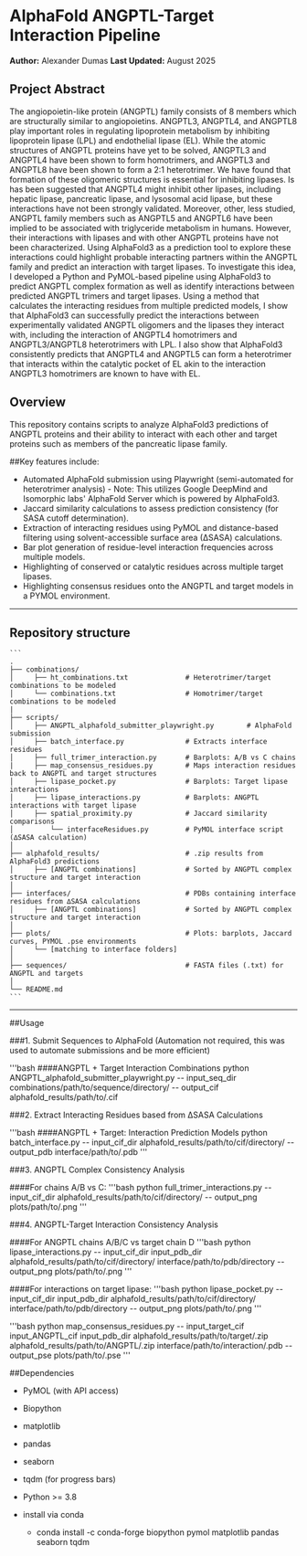 # AlphaFold ANGPTL-Target Interaction Pipeline

**Author:** Alexander Dumas
**Last Updated:** August 2025

## Project Abstract
The angiopoietin-like protein (ANGPTL) family consists of 8 members which are structurally similar to angiopoietins. ANGPTL3, ANGPTL4, and ANGPTL8 play important roles in regulating lipoprotein metabolism by inhibiting lipoprotein lipase (LPL) and endothelial lipase (EL). While the atomic structures of ANGPTL proteins have yet to be solved, ANGPTL3 and ANGPTL4 have been shown to form homotrimers, and ANGPTL3 and ANGPTL8 have been shown to form a 2:1 heterotrimer. We have found that formation of these oligomeric structures is essential for inhibiting lipases. Is has been suggested that ANGPTL4 might inhibit other lipases, including hepatic lipase, pancreatic lipase, and lysosomal acid lipase, but these interactions have not been strongly validated. Moreover, other, less studied, ANGPTL family members such as ANGPTL5 and ANGPTL6 have been implied to be associated with triglyceride metabolism in humans. However, their interactions with lipases and with other ANGPTL proteins have not been characterized. Using AlphaFold3 as a prediction tool to explore these interactions could highlight probable interacting partners within the ANGPTL family and predict an interaction with target lipases. To investigate this idea, I developed a Python and PyMOL-based pipeline using AlphaFold3 to predict ANGPTL complex formation as well as identify interactions between predicted ANGPTL trimers and target lipases. Using a method that calculates the interacting residues from multiple predicted models, I show that AlphaFold3 can successfully predict the interactions between experimentally validated ANGPTL oligomers and the lipases they interact with, including the interaction of ANGPTL4 homotrimers and ANGPTL3/ANGPTL8 heterotrimers with LPL. I also show that AlphaFold3 consistently predicts that ANGPTL4 and ANGPTL5 can form a heterotrimer that interacts within the catalytic pocket of EL akin to the interaction ANGPTL3 homotrimers are known to have with EL. 

## Overview
This repository contains scripts to analyze AlphaFold3 predictions of ANGPTL proteins and their ability to interact with each other and target proteins such as members of the pancreatic lipase family.

##Key features include:
- Automated AlphaFold submission using Playwright (semi-automated for heterotrimer analysis)
      - Note: This utilizes Google DeepMind and Isomorphic labs' AlphaFold Server which is powered by AlphaFold3.
- Jaccard similarity calculations to assess prediction consistency (for SASA cutoff determination).
- Extraction of interacting residues using PyMOL and distance-based filtering using solvent-accessible surface area (∆SASA) calculations.
- Bar plot generation of residue-level interaction frequencies across multiple models.
- Highlighting of conserved or catalytic residues across multiple target lipases.
- Highlighting consensus residues onto the ANGPTL and target models in a PYMOL environment.


---

## Repository structure
 
    ``` 
    . 
    ├── combinations/ 
    │     ├── ht_combinations.txt              # Heterotrimer/target combinations to be modeled 
    │     └── combinations.txt                 # Homotrimer/target combinations to be modeled 
    |
    ├── scripts/ 
    │     ├── ANGPTL_alphafold_submitter_playwright.py        # AlphaFold submission  
    │     ├── batch_interface.py               # Extracts interface residues 
    │     ├── full_trimer_interaction.py       # Barplots: A/B vs C chains 
    |     ├── map_consensus_residues.py        # Maps interaction residues back to ANGPTL and target structures
    │     ├── lipase_pocket.py                 # Barplots: Target lipase interactions 
    │     ├── lipase_interactions.py           # Barplots: ANGPTL interactions with target lipase 
    │     ├── spatial_proximity.py             # Jaccard similarity comparisons 
    │         └── interfaceResidues.py         # PyMOL interface script (∆SASA calculation) 
    │ 
    ├── alphafold_results/                     # .zip results from AlphaFold3 predictions 
    │     ├── [ANGPTL combinations]            # Sorted by ANGPTL complex structure and target interaction
    │
    ├── interfaces/                            # PDBs containing interface residues from ∆SASA calculations  
    │     ├── [ANGPTL combinations]            # Sorted by ANGPTL complex structure and target interaction         
    │ 
    ├── plots/                                 # Plots: barplots, Jaccard curves, PYMOL .pse environments 
    │     └── [matching to interface folders]
    │ 
    ├── sequences/                             # FASTA files (.txt) for ANGPTL and targets 
    │ 
    └── README.md                              
    ``` 

---

##Usage

###1. Submit Sequences to AlphaFold (Automation not required, this was used to automate submissions and be more efficient)

'''bash
####ANGPTL + Target Interaction Combinations
python ANGPTL_alphafold_submitter_playwright.py -- input_seq_dir combinations/path/to/sequence/directory/ -- output_cif alphafold_results/path/to/.cif


###2. Extract Interacting Residues based from ∆SASA Calculations

'''bash
####ANGPTL + Target: Interaction Prediction Models
python batch_interface.py -- input_cif_dir alphafold_results/path/to/cif/directory/ -- output_pdb interface/path/to/.pdb
'''

###3. ANGPTL Complex Consistency Analysis

####For chains A/B vs C:
'''bash
python full_trimer_interactions.py -- input_cif_dir alphafold_results/path/to/cif/directory/ -- output_png plots/path/to/.png
'''

###4. ANGPTL-Target Interaction Consistency Analysis

####For ANGPTL chains A/B/C vs target chain D
'''bash
python lipase_interactions.py -- input_cif_dir input_pdb_dir alphafold_results/path/to/cif/directory/ interface/path/to/pdb/directory -- output_png plots/path/to/.png
'''

####For interactions on target lipase:
'''bash
python lipase_pocket.py -- input_cif_dir input_pdb_dir alphafold_results/path/to/cif/directory/ interface/path/to/pdb/directory -- output_png plots/path/to/.png
'''

'''bash
python map_consensus_residues.py -- input_target_cif input_ANGPTL_cif input_pdb_dir alphafold_results/path/to/target/.zip alphafold_results/path/to/ANGPTL/.zip interface/path/to/interaction/.pdb -- output_pse plots/path/to/.pse
'''


##Dependencies
- PyMOL (with API access)
- Biopython
- matplotlib
- pandas
- seaborn
- tqdm (for progress bars)
- Python >= 3.8

- install via conda
    - conda install -c conda-forge biopython pymol matplotlib pandas seaborn tqdm
